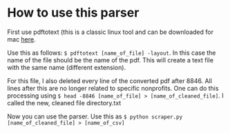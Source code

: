 How to use this parser
======================

First use pdftotext (this is a classic linux tool and can be downloaded for mac
[here](http://www.wesselvalkenburg.nl/software/pdftotext/).

Use this as follows: `$ pdftotext [name_of_file] -layout`. In this case the name
of the file should be the name of the pdf. This will create a text file with the
same name (different extension).

For this file, I also deleted every line of the converted pdf after 8846. All
lines after this are no longer related to specific nonprofits. One can do this
processing using `$ head -8846 [name_of_file] > [name_of_cleaned_file]`. I called
the new, cleaned file directory.txt

Now you can use the parser. Use this as `$ python scraper.py
[name_of_cleaned_file] > [name_of_csv]`
